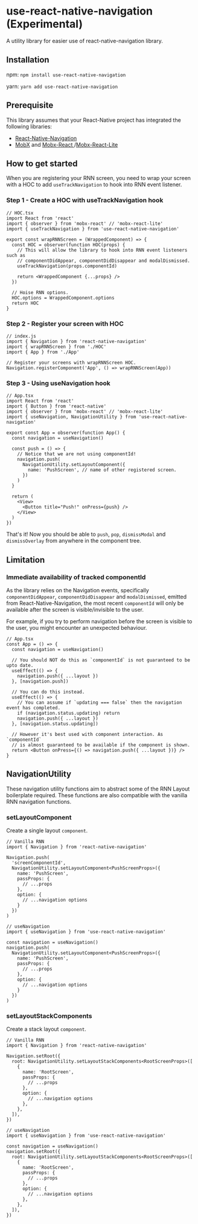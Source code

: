 # use-react-native-navigation (Experimental)

A utility library for easier use of react-native-navigation library.

## Installation

npm: `npm install use-react-native-navigation`

yarn: `yarn add use-react-native-navigation`

## Prerequisite

This library assumes that your React-Native project has integrated the following libraries:

- [React-Native-Navigation](https://github.com/wix/react-native-navigation/)
- [MobX](https://github.com/mobxjs/mobx) and [Mobx-React ](https://github.com/mobxjs/mobx-react)/[Mobx-React-Lite](https://github.com/mobxjs/mobx-react-lite)

## How to get started

When you are registering your RNN screen, you need to wrap your screen with a HOC to add `useTrackNavigation` to hook into RNN event listener.

### Step 1 - Create a HOC with useTrackNavigation hook

```tsx
// HOC.tsx
import React from 'react'
import { observer } from 'mobx-react' // 'mobx-react-lite'
import { useTrackNavigation } from 'use-react-native-navigation'

export const wrapRNNScreen = (WrappedComponent) => {
  const HOC = observer(function HOC(props) {
    // This will allow the library to hook into RNN event listeners such as
    // componentDidAppear, componentDidDisappear and modalDismissed.
    useTrackNavigation(props.componentId)

    return <WrappedComponent {...props} />
  })

  // Hoise RNN options.
  HOC.options = WrappedComponent.options
  return HOC
}
```

### Step 2 - Register your screen with HOC

```tsx
// index.js
import { Navigation } from 'react-native-navigation'
import { wrapRNNScreen } from './HOC'
import { App } from './App'

// Register your screens with wrapRNNScreen HOC.
Navigation.registerComponent('App', () => wrapRNNScreen(App))
```

### Step 3 - Using useNavigation hook

```tsx
// App.tsx
import React from 'react'
import { Button } from 'react-native'
import { observer } from 'mobx-react' // 'mobx-react-lite'
import { useNavigation, NavigationUtility } from 'use-react-native-navigation'

export const App = observer(function App() {
  const navigation = useNavigation()

  const push = () => {
    // Notice that we are not using componentId!
    navigation.push(
      NavigationUtility.setLayoutComponent({
        name: 'PushScreen', // name of other registered screen.
      })
    )
  }

  return (
    <View>
      <Button title="Push!" onPress={push} />
    </View>
  )
})
```

That's it! Now you should be able to `push`, `pop`, `dismissModal` and `dismissOverlay` from anywhere in the component tree.

## Limitation

### Immediate availability of tracked componentId

As the library relies on the Navigation events, specifically `componentDidAppear`, `componentDidDisappear` and `modalDismissed`, emitted from React-Native-Navigation, the most recent `componentId` will only be available after the screen is visible/invisible to the user.

For example, if you try to perform navigation before the screen is visible to the user, you might encounter an unexpected behaviour.

```tsx
// App.tsx
const App = () => {
  const navigation = useNavigation()

  // You should NOT do this as `componentId` is not guaranteed to be upto date.
  useEffect(() => {
    navigation.push({ ...layout })
  }, [navigation.push])

  // You can do this instead.
  useEffect(() => {
    // You can assume if `updating === false` then the navigation event has completed.
    if (navigation.status.updating) return
    navigation.push({ ...layout })
  }, [navigation.status.updating])

  // However it's best used with component interaction. As `componentId`
  // is almost guaranteed to be available if the component is shown.
  return <Button onPress={() => navigation.push({ ...layout })} />
}
```

## NavigationUtility

These navigation utility functions aim to abstract some of the RNN Layout boilerplate required. These functions are
also compatible with the vanilla RNN navigation functions.

### setLayoutComponent

Create a single layout `component`.

```tsx
// Vanilla RNN
import { Navigation } from 'react-native-navigation'

Navigation.push(
  'screenComponentId',
  NavigationUtility.setLayoutComponent<PushScreenProps>({
    name: 'PushScreen',
    passProps: {
      // ...props
    },
    option: {
      // ...navigation options
    }
  })
)

// useNavigation
import { useNavigation } from 'use-react-native-navigation'

const navigation = useNavigation()
navigation.push(
  NavigationUtility.setLayoutComponent<PushScreenProps>({
    name: 'PushScreen',
    passProps: {
      // ...props
    },
    option: {
      // ...navigation options
    }
  })
)
```

### setLayoutStackComponents

Create a stack layout `component`.

```tsx
// Vanilla RNN
import { Navigation } from 'react-native-navigation'

Navigation.setRoot({
  root: NavigationUtility.setLayoutStackComponents<RootScreenProps>([
    {
      name: 'RootScreen',
      passProps: {
        // ...props
      },
      option: {
        // ...navigation options
      },
    },
  ]),
})

// useNavigation
import { useNavigation } from 'use-react-native-navigation'

const navigation = useNavigation()
navigation.setRoot({
  root: NavigationUtility.setLayoutStackComponents<RootScreenProps>([
    {
      name: 'RootScreen',
      passProps: {
        // ...props
      },
      option: {
        // ...navigation options
      },
    },
  ]),
})
```
